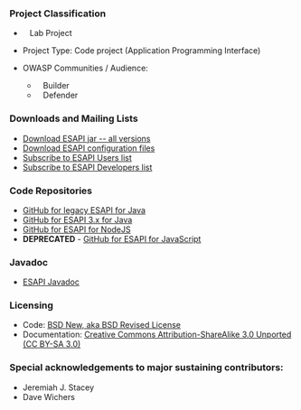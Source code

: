 ### Project Classification
* <i class="fas fa-flask" style="font-size: 1.2em; color:#FFA500;"></i><span style="font-size:1.0em;padding-left:12px;">Lab Project</span>

* Project Type: Code project (Application Programming Interface)
* OWASP Communities / Audience:
  * <i class="fas fa-toolbox" style="font-size: 1.2em; color:#233e81;"></i><span style="font-size:1.0em;padding-left:12px;">Builder</span> 
  * <i class="fas fa-shield-alt" style="font-size: 1.2em; color:#233e81;"></i><span style="font-size:1.0em;padding-left:12px;">Defender</span>

### Downloads and Mailing Lists
* [Download ESAPI jar -- all versions](https://mvnrepository.com/artifact/org.owasp.esapi/esapi)
* [Download ESAPI configuration files](https://github.com/ESAPI/esapi-java-legacy/releases/tag/esapi-2.5.0.0)
* [Subscribe to ESAPI Users list](https://groups.google.com/a/owasp.org/forum/#!forum/esapi-project-users/join)
* [Subscribe to ESAPI Developers list](https://groups.google.com/a/owasp.org/forum/#!forum/esapi-project-dev/join)

### Code Repositories
* [GitHub for legacy ESAPI for Java](https://github.com/ESAPI/esapi-java-legacy)
* [GitHub for ESAPI 3.x for Java](https://github.com/ESAPI/esapi-java)
* [GitHub for ESAPI for NodeJS](https://github.com/ESAPI/node-esapi)
* **DEPRECATED** - [GitHub for ESAPI for JavaScript](https://github.com/ESAPI/owasp-esapi-js)

### Javadoc
* [ESAPI Javadoc](https://www.javadoc.io/doc/org.owasp.esapi/esapi)

### Licensing
* Code: [BSD New, aka BSD Revised License](https://opensource.org/licenses/BSD-3-Clause)
* Documentation: [Creative Commons Attribution-ShareAlike 3.0 Unported (CC BY-SA 3.0)](https://creativecommons.org/licenses/by-sa/3.0/)

### Special acknowledgements to major sustaining contributors:
* Jeremiah J. Stacey
* Dave Wichers
